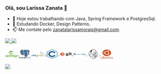 ### Olá, sou Larissa Zanata 👋

- 🔭 Hoje estou trabalhando com Java, Spring Framework e PostgresSql.
- 🌱 Estudando Docker, Design Patterns.
- 📫 Me contate pelo zanatalarissamorais@gmail.com.

 <div>
  <a href="https://github.com/LarissaZanata">
  <img height="180em" src="https://github-readme-stats.vercel.app/api?username=LarissaZanata&show_icons=true&theme=dracula&include_all_commits=true&count_private=true"/>
  <img height="180em" src="https://github-readme-stats.vercel.app/api/top-langs/?username=LarissaZanata&layout=compact&langs_count=7&theme=dracula"/>
</div>
  
<div style="display: inline_block"><br>
  <img align="center" height="30" width="40" src="https://github.com/devicons/devicon/blob/master/icons/spring/spring-original-wordmark.svg">
  <img align="center" height="30" width="40" src="https://github.com/devicons/devicon/blob/master/icons/postgresql/postgresql-original-wordmark.svg">
  <img align="center" height="30" width="40" src="https://github.com/devicons/devicon/blob/master/icons/mysql/mysql-original-wordmark.svg">
  <img align="center" height="30" width="40" src="https://github.com/devicons/devicon/blob/master/icons/c/c-line.svg">
  <img align="center" height="30" width="40" src="https://github.com/devicons/devicon/blob/master/icons/git/git-original-wordmark.svg">
  <img align="center" height="30" width="40" src="https://github.com/devicons/devicon/blob/master/icons/intellij/intellij-original-wordmark.svg">
  <img align="center" height="30" width="40" src="https://github.com/devicons/devicon/blob/master/icons/jenkins/jenkins-line.svg">
  <img align="center" height="30" width="40" src="https://github.com/devicons/devicon/blob/master/icons/ubuntu/ubuntu-plain-wordmark.svg">
</div> 
  <br>
<div>
  </a>
  <a href="https://www.linkedin.com/in/larissa-zanata-b51469a1/" target="_blank"><img src="https://img.shields.io/badge/-LinkedIn-%230077B5?style=for-the-badge&logo=linkedin&logoColor=white" target="_blank"></a> 
</div> 
